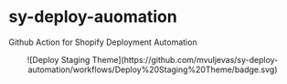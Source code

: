 # sy-deploy-auomation
Github Action for Shopify Deployment Automation

<center>
![Deploy Staging Theme](https://github.com/mvuljevas/sy-deploy-automation/workflows/Deploy%20Staging%20Theme/badge.svg)  
</center>
